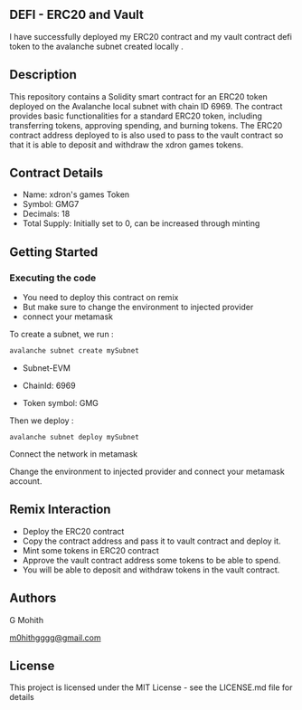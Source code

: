 ##  DEFI - ERC20 and Vault

I have successfully deployed my ERC20 contract and my vault contract defi token to the avalanche subnet created locally .

## Description

This repository contains a Solidity smart contract for an ERC20 token deployed on the Avalanche local subnet with chain ID 6969. The contract provides basic functionalities for a standard ERC20 token, including transferring tokens, approving spending, and burning tokens. The ERC20 contract address deployed to is also used to pass to the vault contract so that it is able to deposit and withdraw the xdron games tokens.

## Contract Details

- Name: xdron's games Token
- Symbol: GMG7
- Decimals: 18
- Total Supply: Initially set to 0, can be increased through minting
## Getting Started
 
### Executing the code
 
* You need to deploy this contract on remix
* But make sure to change the environment to injected provider
* connect your metamask 

To create a subnet, we run :

```cmd
avalanche subnet create mySubnet
```

* Subnet-EVM

* ChainId: 6969

* Token symbol: GMG


Then we deploy :

```CMD
avalanche subnet deploy mySubnet
```

Connect the network in metamask

Change the environment to injected provider and connect your metamask account.

## Remix Interaction

* Deploy the ERC20 contract
* Copy the contract address and pass it to vault contract and deploy it.
* Mint some tokens in ERC20 contract
* Approve the vault contract address some tokens to be able to spend.
* You will be able to deposit and withdraw tokens in the vault contract.
 
## Authors
 
G Mohith
 
m0hithgggg@gmail.com
 
## License
 
This project is licensed under the MIT License - see the LICENSE.md file for details
 
 
